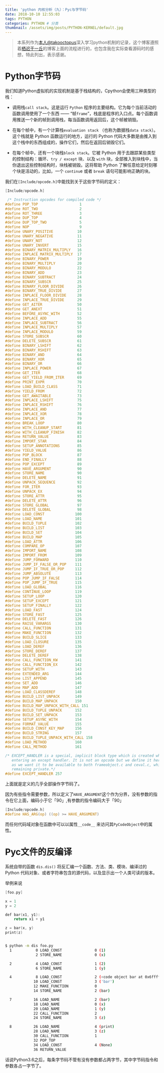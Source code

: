 ```yaml
---
title: 'python 内核分析（九）：Pyc与字节码'
date: 2018-10-10 12:55:03
tags: PYTHON
categories: PYTHON # 分类
thumbnail: /assets/img/posts/PYTHON-KERNEL/default.jpg
---
```


>本系列作为[本人@takooctopus](https://takooctopus.github.io/ "TAKONOHEYA")深入学习python机制的记录，这个博客遵照着[栖迟于一丘](https://www.hongweipeng.com/ "栖迟于一丘")的博客上面的流程进行的，也包含我在实际查看源码时的感想，特此列出，表示感谢。

# Python字节码

我们知道Python虚拟机的实现机制是基于栈结构的，Cpython会使用三种类型的栈：

- 调用栈`call stack`。这是运行 `Python` 程序的主要结构。它为每个当前活动的函数调用使用了一个东西 —— “帧`frame`”，栈底是程序的入口点。每个函数调用推送一个新的帧到调用栈，每当函数调用返回后，这个帧被销毁。

- 在每个帧中，有一个计算栈`evaluation stack` （也称为数据栈`data stack`）。这个栈就是 Python 函数运行的地方，运行的 Python 代码大多数是由推入到这个栈中的东西组成的，操作它们，然后在返回后销毁它们。

- 在每个帧中，还有一个块栈`block stack`。它被 Python 用于去跟踪某些类型的控制结构：循环、`try / except` 块、以及 `with` 块，全部推入到块栈中，当你退出这些控制结构时，块栈被销毁。这将帮助 Python 了解任意给定时刻哪个块是活动的，比如，一个 `continu`e 或者 `break` 语句可能影响正确的块。


我们在`[Include/opcode.h]`中能找到关于这些字节码的定义：

```c
[Include/opcode.h]

 /* Instruction opcodes for compiled code */
#define POP_TOP                   1
#define ROT_TWO                   2
#define ROT_THREE                 3
#define DUP_TOP                   4
#define DUP_TOP_TWO               5
#define NOP                       9
#define UNARY_POSITIVE           10
#define UNARY_NEGATIVE           11
#define UNARY_NOT                12
#define UNARY_INVERT             15
#define BINARY_MATRIX_MULTIPLY   16
#define INPLACE_MATRIX_MULTIPLY  17
#define BINARY_POWER             19
#define BINARY_MULTIPLY          20
#define BINARY_MODULO            22
#define BINARY_ADD               23
#define BINARY_SUBTRACT          24
#define BINARY_SUBSCR            25
#define BINARY_FLOOR_DIVIDE      26
#define BINARY_TRUE_DIVIDE       27
#define INPLACE_FLOOR_DIVIDE     28
#define INPLACE_TRUE_DIVIDE      29
#define GET_AITER                50
#define GET_ANEXT                51
#define BEFORE_ASYNC_WITH        52
#define INPLACE_ADD              55
#define INPLACE_SUBTRACT         56
#define INPLACE_MULTIPLY         57
#define INPLACE_MODULO           59
#define STORE_SUBSCR             60
#define DELETE_SUBSCR            61
#define BINARY_LSHIFT            62
#define BINARY_RSHIFT            63
#define BINARY_AND               64
#define BINARY_XOR               65
#define BINARY_OR                66
#define INPLACE_POWER            67
#define GET_ITER                 68
#define GET_YIELD_FROM_ITER      69
#define PRINT_EXPR               70
#define LOAD_BUILD_CLASS         71
#define YIELD_FROM               72
#define GET_AWAITABLE            73
#define INPLACE_LSHIFT           75
#define INPLACE_RSHIFT           76
#define INPLACE_AND              77
#define INPLACE_XOR              78
#define INPLACE_OR               79
#define BREAK_LOOP               80
#define WITH_CLEANUP_START       81
#define WITH_CLEANUP_FINISH      82
#define RETURN_VALUE             83
#define IMPORT_STAR              84
#define SETUP_ANNOTATIONS        85
#define YIELD_VALUE              86
#define POP_BLOCK                87
#define END_FINALLY              88
#define POP_EXCEPT               89
#define HAVE_ARGUMENT            90
#define STORE_NAME               90
#define DELETE_NAME              91
#define UNPACK_SEQUENCE          92
#define FOR_ITER                 93
#define UNPACK_EX                94
#define STORE_ATTR               95
#define DELETE_ATTR              96
#define STORE_GLOBAL             97
#define DELETE_GLOBAL            98
#define LOAD_CONST              100
#define LOAD_NAME               101
#define BUILD_TUPLE             102
#define BUILD_LIST              103
#define BUILD_SET               104
#define BUILD_MAP               105
#define LOAD_ATTR               106
#define COMPARE_OP              107
#define IMPORT_NAME             108
#define IMPORT_FROM             109
#define JUMP_FORWARD            110
#define JUMP_IF_FALSE_OR_POP    111
#define JUMP_IF_TRUE_OR_POP     112
#define JUMP_ABSOLUTE           113
#define POP_JUMP_IF_FALSE       114
#define POP_JUMP_IF_TRUE        115
#define LOAD_GLOBAL             116
#define CONTINUE_LOOP           119
#define SETUP_LOOP              120
#define SETUP_EXCEPT            121
#define SETUP_FINALLY           122
#define LOAD_FAST               124
#define STORE_FAST              125
#define DELETE_FAST             126
#define RAISE_VARARGS           130
#define CALL_FUNCTION           131
#define MAKE_FUNCTION           132
#define BUILD_SLICE             133
#define LOAD_CLOSURE            135
#define LOAD_DEREF              136
#define STORE_DEREF             137
#define DELETE_DEREF            138
#define CALL_FUNCTION_KW        141
#define CALL_FUNCTION_EX        142
#define SETUP_WITH              143
#define EXTENDED_ARG            144
#define LIST_APPEND             145
#define SET_ADD                 146
#define MAP_ADD                 147
#define LOAD_CLASSDEREF         148
#define BUILD_LIST_UNPACK       149
#define BUILD_MAP_UNPACK        150
#define BUILD_MAP_UNPACK_WITH_CALL 151
#define BUILD_TUPLE_UNPACK      152
#define BUILD_SET_UNPACK        153
#define SETUP_ASYNC_WITH        154
#define FORMAT_VALUE            155
#define BUILD_CONST_KEY_MAP     156
#define BUILD_STRING            157
#define BUILD_TUPLE_UNPACK_WITH_CALL 158
#define LOAD_METHOD             160
#define CALL_METHOD             161

/* EXCEPT_HANDLER is a special, implicit block type which is created when
   entering an except handler. It is not an opcode but we define it here
   as we want it to be available to both frameobject.c and ceval.c, while
   remaining private.*/
#define EXCEPT_HANDLER 257
```

上面就是定义的几乎全部操作字节码了。

因为有些指令需要参数，所以定义了`HAVE_ARGUMENT`这个作为分界，没有参数的指令在它上面，编码小于它「90」,有参数的指令编码大于「90」

```c
[Include/opcode.h]
#define HAS_ARG(op) ((op) >= HAVE_ARGUMENT)
```

而任何代码域对象在函数中可以以属性`__code__` 来访问其`PyCodeObject`中的属性。

# Pyc文件的反编译

系统自带的函数 `dis.dis()` 将反汇编一个函数、方法、类、模块、编译过的 Python 代码对象、或者字符串包含的源代码，以及显示出一个人类可读的版本。

举例来说

```c
[foo.py]

x = 1
y = 2

def bar(x1, y1):
    return x1 + y1

z = bar(x, y)
print(z)
```

```bash

$ python -m dis foo.py
  1           0 LOAD_CONST               0 (1)
              2 STORE_NAME               0 (x)

  2           4 LOAD_CONST               1 (2)
              6 STORE_NAME               1 (y)

  4           8 LOAD_CONST               2 (<code object bar at 0x6ffffd5f390, file "foo.py", line 4>)
             10 LOAD_CONST               3 ('bar')
             12 MAKE_FUNCTION            0
             14 STORE_NAME               2 (bar)

  7          16 LOAD_NAME                2 (bar)
             18 LOAD_NAME                0 (x)
             20 LOAD_NAME                1 (y)
             22 CALL_FUNCTION            2
             24 STORE_NAME               3 (z)

  8          26 LOAD_NAME                4 (print)
             28 LOAD_NAME                3 (z)
             30 CALL_FUNCTION            1
             32 POP_TOP
             34 LOAD_CONST               4 (None)
             36 RETURN_VALUE

```

话说Python3.6之后，每条字节码不管有没有参数都占两字节，其中字节码指令和参数各占一字节了。
